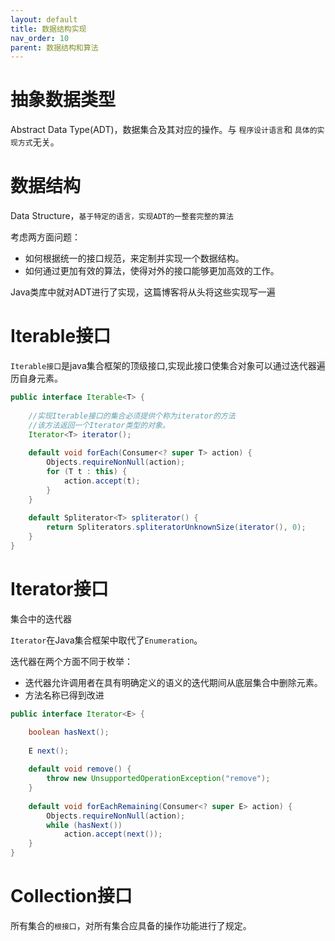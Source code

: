 ```yaml
---
layout: default
title: 数据结构实现
nav_order: 10
parent: 数据结构和算法
---
```


# 抽象数据类型

Abstract Data Type(ADT)，数据集合及其对应的操作。与 `程序设计语言`和 `具体的实现方式`无关。

# 数据结构

Data Structure，`基于特定的语言，实现ADT的一整套完整的算法`

考虑两方面问题：

- 如何根据统一的接口规范，来定制并实现一个数据结构。
- 如何通过更加有效的算法，使得对外的接口能够更加高效的工作。

Java类库中就对ADT进行了实现，这篇博客将从头将这些实现写一遍

# Iterable接口

`Iterable接口`是java集合框架的顶级接口,实现此接口使集合对象可以通过迭代器遍历自身元素。

```java
public interface Iterable<T> {
    
    //实现Iterable接口的集合必须提供个称为iterator的方法
    //该方法返回一个Iterator类型的对象。
    Iterator<T> iterator();
    
    default void forEach(Consumer<? super T> action) {
        Objects.requireNonNull(action);
        for (T t : this) {
            action.accept(t);
        }
    }
    
    default Spliterator<T> spliterator() {
        return Spliterators.spliteratorUnknownSize(iterator(), 0);
    }
}
```

# Iterator接口

集合中的迭代器

`Iterator`在Java集合框架中取代了`Enumeration`。

迭代器在两个方面不同于枚举：
- 迭代器允许调用者在具有明确定义的语义的迭代期间从底层集合中删除元素。
- 方法名称已得到改进

```java
public interface Iterator<E> {

    boolean hasNext();
    
    E next();
    
    default void remove() {
        throw new UnsupportedOperationException("remove");
    }
    
    default void forEachRemaining(Consumer<? super E> action) {
        Objects.requireNonNull(action);
        while (hasNext())
            action.accept(next());
    }
}
```

# Collection接口

所有集合的`根接口`，对所有集合应具备的操作功能进行了规定。

